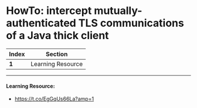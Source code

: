 # HowTo: intercept mutually-authenticated TLS communications of a Java thick client

Index | Section
--- | ---
**1** | Learning Resource

___


#### Learning Resource: 

* https://t.co/EgGqUs66La?amp=1